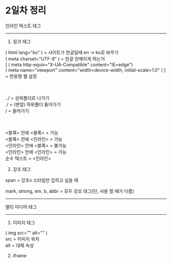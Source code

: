 
# 2일차 정리

인라인 텍스트 태그

---

1. 링크 태그

( html lang="ko" ) = 사이트가 한글일때 en -> ko로 바꾸기<br>
( meta charset="UTF-8" ) = 한글 안깨지게 하는거<br>
[ ( meta http-equiv="X-UA-Compatible" content="IE=edge")<br>
( meta name="viewport" content="width=device-width, initial-scale=1.0" ) ]<br>
= 반응형 웹 설정<br>
<br><br>


../ = 상위폴더로 나가기<br>
./ = (맨앞) 하위폴더 들어가기<br>
/ = 들어가기<br>
<br><br>


<블록> 안에 <블록> = 가능<br>
<블록> 안에 <인라인> = 가능<br>
<인라인> 안에 <블록> = 불가능<br>
<인라인> 안에 <인라인> = 가능<br>
순수 텍스트 = <인라인><br>

2. 강조 태그

span = 강조x 스타일만 입히고 싶을 때 <br>

mark, strong, em, b, abbr = 모두 강조 태그(단, 사용 할 때가 다름) <br>

---

멀티 미디어 태그

---

1. 이미지 태그

( img src="" alt="" ) <br>
src = 이미지 위치 <br>
alt = 대체 속성 <br>

2. iframe

